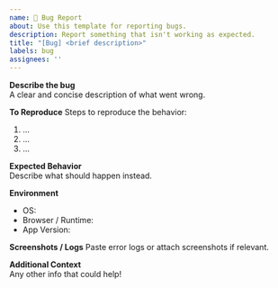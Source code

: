 ```yaml
---
name: 🐛 Bug Report
about: Use this template for reporting bugs.
description: Report something that isn't working as expected.
title: "[Bug] <brief description>"
labels: bug
assignees: ''
---
```


**Describe the bug**  
A clear and concise description of what went wrong.

**To Reproduce**
Steps to reproduce the behavior:
1. ...
2. ...
3. ...

**Expected Behavior**  
Describe what should happen instead.

**Environment**
- OS:
- Browser / Runtime:
- App Version:

**Screenshots / Logs**
Paste error logs or attach screenshots if relevant.

**Additional Context**  
Any other info that could help!

